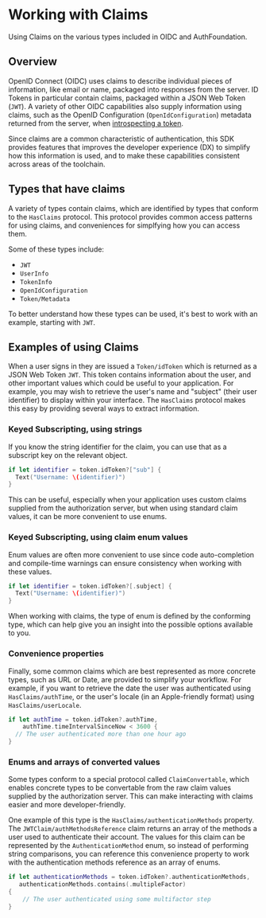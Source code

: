 # Working with Claims

Using Claims on the various types included in OIDC and AuthFoundation. 

## Overview

OpenID Connect (OIDC) uses claims to describe individual pieces of information, like email or name, packaged into responses from the server. ID Tokens in particular contain claims, packaged within a JSON Web Token (``JWT``). A variety of other OIDC capabilities also supply information using claims, such as the OpenID Configuration (``OpenIdConfiguration``) metadata returned from the server, when [introspecting a token](``Credential/introspect(_:)``).

Since claims are a common characteristic of authentication, this SDK provides features that improves the developer experience (DX) to simplify how this information is used, and to make these capabilities consistent across areas of the toolchain.

## Types that have claims

A variety of types contain claims, which are identified by types that conform to the ``HasClaims`` protocol. This protocol provides common access patterns for using claims, and conveniences for simplfying how you can access them.

Some of these types include:

* ``JWT``
* ``UserInfo``
* ``TokenInfo``
* ``OpenIdConfiguration``
* ``Token/Metadata``

To better understand how these types can be used, it's best to work with an example, starting with ``JWT``.

## Examples of using Claims

When a user signs in they are issued a ``Token/idToken`` which is returned as a JSON Web Token ``JWT``. This token contains information about the user, and other important values which could be useful to your application. For example, you may wish to retrieve the user's name and "subject" (their user identifier) to display within your interface. The ``HasClaims`` protocol makes this easy by providing several ways to extract information.

### Keyed Subscripting, using strings

If you know the string identifier for the claim, you can use that as a subscript key on the relevant object.

```swift
if let identifier = token.idToken?["sub"] {
  Text("Username: \(identifier)")
}
```

This can be useful, especially when your application uses custom claims supplied from the authorization server, but when using standard claim values, it can be more convenient to use enums.

### Keyed Subscripting, using claim enum values

Enum values are often more convenient to use since code auto-completion and compile-time warnings can ensure consistency when working with these values.

```swift
if let identifier = token.idToken?[.subject] {
  Text("Username: \(identifier)")
}
```

When working with claims, the type of enum is defined by the conforming type, which can help give you an insight into the possible options available to you. 

### Convenience properties

Finally, some common claims which are best represented as more concrete types, such as URL or Date, are provided to simplify your workflow. For example, if you want to retrieve the date the user was authenticated using ``HasClaims/authTime``, or the user's locale (in an Apple-friendly format) using ``HasClaims/userLocale``.

```swift
if let authTime = token.idToken?.authTime,
    authTime.timeIntervalSinceNow < 3600 {
  // The user authenticated more than one hour ago
}
```

### Enums and arrays of converted values

Some types conform to a special protocol called ``ClaimConvertable``, which enables concrete types to be convertable from the raw claim values supplied by the authorization server. This can make interacting with claims easier and more developer-friendly.

One example of this type is the ``HasClaims/authenticationMethods`` property. The ``JWTClaim/authMethodsReference`` claim returns an array of the methods a user used to authenticate their account. The values for this claim can be represented by the ``AuthenticationMethod`` enum, so instead of performing string comparisons, you can reference this convenience property to work with the authentication methods reference as an array of enums.

```swift
if let authenticationMethods = token.idToken?.authenticationMethods,
   authenticationMethods.contains(.multipleFactor)
{
    // The user authenticated using some multifactor step
}
```
